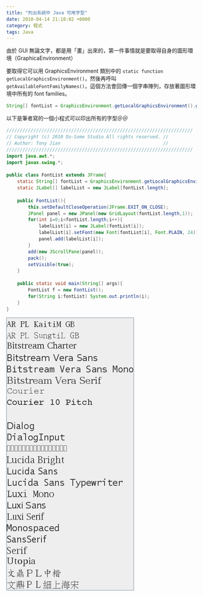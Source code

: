 ```yaml
---
title: "列出系統中 Java 可用字型"
date: 2010-04-14 21:18:02 +0800
category: 程式
tags: Java
---
```


由於 GUI 無論文字，都是用「畫」出來的，第一件事情就是要取得自身的圖形環境（GraphicaEnvironment）

要取得它可以用 GraphicsEnvironment 類別中的 `static function getLocalGraphicsEnvironment()`，然後再呼叫 `getAvailableFontFamilyNames()`，這個方法會回傳一個字串陣列，存放著圖形環境中所有的 font families。

<!--more-->

```java
String[] fontList = GraphicsEnvironment.getLocalGraphicsEnvironment().getAvailableFontFamilyNames();
```

以下是筆者寫的一個小程式可以印出所有的字型＠＠

``` java
/////////////////////////////////////////////////////////////////////
// Copyright (c) 2010 Do-Some Studio All rights reserved. //
// Author: Tony Jian                                      //
/////////////////////////////////////////////////////////////////////
import java.awt.*;
import javax.swing.*;

public class FontList extends JFrame{
	static String[] fontList = GraphicsEnvironment.getLocalGraphicsEnvironment().getAvailableFontFamilyNames();
	static JLabel[] labelList = new JLabel[fontList.length];
	
	public FontList(){
		this.setDefaultCloseOperation(JFrame.EXIT_ON_CLOSE);
		JPanel panel = new JPanel(new GridLayout(fontList.length,1));
		for(int i=0;i<fontList.length;i++){
			labelList[i] = new JLabel(fontList[i]);
			labelList[i].setFont(new Font(fontList[i], Font.PLAIN, 24));
			panel.add(labelList[i]);
		}
		add(new JScrollPane(panel));
		pack();
		setVisible(true);
	}
	
	public static void main(String[] args){
		FontList f = new FontList();
		for(String i:fontList) System.out.println(i);
	}
}
```

![](/images/cssula-blog/Screenshot-13.png)